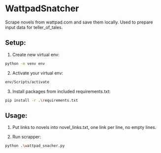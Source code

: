 # WattpadSnatcher
Scrape novels from wattpad.com and save them locally. Used to prepare input data for teller_of_tales.

## Setup:
1. Create new virtual env:
``` sh
python -m venv env
```
2. Activate your virtual env:
``` sh
env/Scripts/activate
```
3. Install packages from included requirements.txt:
``` sh
pip install -r .\requirements.txt
```

## Usage:
1. Put links to novels into novel_links.txt, one link per line, no empty lines.

2. Run scrapper:
``` sh
python .\wattpad_snacher.py
```
